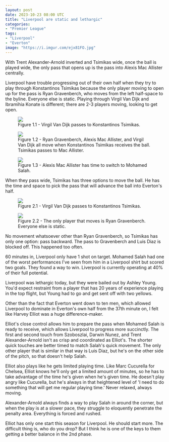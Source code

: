 ```yaml
---
layout: post
date: 2023-10-23 08:00 UTC
title: "Liverpool are static and lethargic"
categories:
- "Premier League"
tags:
- "Liverpool"
- "Everton"
image: "https://i.imgur.com/ejx81FO.jpg"
---
```


With Trent Alexander-Arnold inverted and Tsimikas wide, once the ball is played wide, the only pass that opens up is the pass into Alexis Mac Allister centrally.

<!---more--->

Liverpool have trouble progressing out of their own half when they try to play through Konstantinos Tsimikas because the only player moving to open up for the pass is Ryan Gravenberch, who moves from the left half-space to the byline. Everyone else is static. Playing through Virgil Van Dijk and Ibramihia Konate is different; there are 2-3 players moving, looking to get open.

<figure>
    <img src="https://i.imgur.com/HvY85wm.jpg">
    <figcaption>Figure 1.1 - Virgil Van Dijk passes to Konstantinos Tsimikas.</figcaption>
</figure> 

<figure>
    <img src="https://i.imgur.com/TWLj0kH.jpg">
    <figcaption>Figure 1.2 - Ryan Gravenberch, Alexis Mac Allister, and Virgil Van Dijk all move when Konstantinos Tsimikas receives the ball. Tsimikas passes to Mac Allister.</figcaption>
</figure> 

<figure>
    <img src="https://i.imgur.com/mQhrk3T.jpg">
    <figcaption>Figure 1.3 - Alexis Mac Allister has time to switch to Mohamed Salah.</figcaption>
</figure> 

When they pass wide, Tsimikas has three options to move the ball. He has the time and space to pick the pass that will advance the ball into Everton's half. 

<figure>
    <img src="https://i.imgur.com/WVaWRSn.jpg">
    <figcaption>Figure 2.1 - Virgil Van Dijk passes to Konstantinos Tsimikas.</figcaption>
</figure> 

<figure>
    <img src="https://i.imgur.com/ejx81FO.jpg">
    <figcaption>Figure 2.2 - The only player that moves is Ryan Gravenberch. Everyone else is static.</figcaption>
</figure> 

No movement whatsoever other than Ryan Gravenberch, so Tsimikas has only one option: pass backward. The pass to Gravenberch and Luis Diaz is blocked off. This happened too often. 

60 minutes in, Liverpool only have 1 shot on target. Mohamed Salah had one of the worst performances I've seen from him in a Liverpool shirt but scored two goals. They found a way to win. Liverpool is currently operating at 40% of their full potential. 

Liverpool was lethargic today, but they were bailed out by Ashley Young. You'd expect restraint from a player that has 20 years of experience playing in the top flight, but Young had to go and get sent off with two yellows.

Other than the fact that Everton went down to ten men, which allowed Liverpool to dominate in Everton's own half from the 37th minute on, I felt like Harvey Elliot was a huge difference-maker. 

Elliot's close control allows him to prepare the pass when Mohamed Salah is ready to receive, which allows Liverpool to progress more succinctly. The first and second touch from Szoboszlai, Darwin Nunez, and Trent Alexander-Arnold isn't as crisp and coordinated as Elliot's. The shorter quick touches are better timed to match Salah's quick movement. The only other player that is similar in that way is Luis Diaz, but he's on the other side of the pitch, so that doesn't help Salah. 

Elliot also plays like he gets limited playing time. Like Marc Cucurella for Chelsea, Elliot knows he'll only get a limited amount of minutes, so he has to take advantage of the time he's given when he's given time. He doesn't play angry like Cucurella, but he's always in that heightened level of 'I need to do something that will get me regular playing time.' Never relaxed, always moving. 

Alexander-Arnold always finds a way to play Salah in around the corner, but when the play is at a slower pace, they struggle to eloquently penetrate the penalty area. Everything is forced and rushed. 

Elliot has only one start this season for Liverpool. He should start more. The difficult thing is, who do you drop? But I think he is one of the keys to them getting a better balance in the 2nd phase.